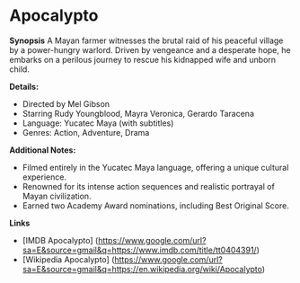 # Apocalypto

**Synopsis**
A Mayan farmer witnesses the brutal raid of his peaceful village by a power-hungry warlord.
Driven by vengeance and a desperate hope, he embarks on a perilous journey to rescue his kidnapped wife and unborn child.

**Details:**

- Directed by Mel Gibson
- Starring Rudy Youngblood, Mayra Veronica, Gerardo Taracena
- Language: Yucatec Maya (with subtitles)
- Genres: Action, Adventure, Drama

**Additional Notes:**

- Filmed entirely in the Yucatec Maya language, offering a unique cultural experience.
- Renowned for its intense action sequences and realistic portrayal of Mayan civilization.
- Earned two Academy Award nominations, including Best Original Score.

**Links**
- [IMDB Apocalypto] (https://www.google.com/url?sa=E&source=gmail&q=https://www.imdb.com/title/tt0404391/)
- [Wikipedia Apocalypto] (https://www.google.com/url?sa=E&source=gmail&q=https://en.wikipedia.org/wiki/Apocalypto)

